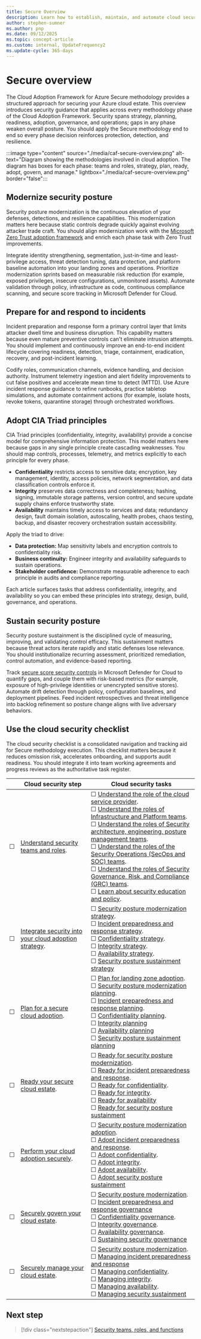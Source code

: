 ```yaml
---
title: Secure Overview
description: Learn how to establish, maintain, and automate cloud security in Azure by using the Cloud Adoption Framework for Azure Secure methodology to provide a structured approach.
author: stephen-sumner
ms.author: pnp
ms.date: 09/12/2025
ms.topic: concept-article
ms.custom: internal, UpdateFrequency2
ms.update-cycle: 365-days
---
```


# Secure overview

The Cloud Adoption Framework for Azure Secure methodology provides a structured approach for securing your Azure cloud estate. This overview introduces security guidance that applies across every methodology phase of the Cloud Adoption Framework. Security spans strategy, planning, readiness, adoption, governance, and operations; gaps in any phase weaken overall posture. You should apply the Secure methodology end to end so every phase decision reinforces protection, detection, and resilience.

:::image type="content" source="./media/caf-secure-overview.png" alt-text="Diagram showing the methodologies involved in cloud adoption. The diagram has boxes for each phase: teams and roles, strategy, plan, ready, adopt, govern, and manage." lightbox="./media/caf-secure-overview.png" border="false":::

## Modernize security posture

Security posture modernization is the continuous elevation of your defenses, detections, and resilience capabilities. This modernization matters here because static controls degrade quickly against evolving attacker trade craft. You should align modernization work with the [Microsoft Zero Trust adoption framework](/security/zero-trust/adopt/zero-trust-adoption-overview) and enrich each phase task with Zero Trust improvements.

Integrate identity strengthening, segmentation, just-in-time and least-privilege access, threat detection tuning, data protection, and platform baseline automation into your landing zones and operations. Prioritize modernization sprints based on measurable risk reduction (for example, exposed privileges, insecure configurations, unmonitored assets). Automate validation through policy, infrastructure as code, continuous compliance scanning, and secure score tracking in Microsoft Defender for Cloud.

## Prepare for and respond to incidents

Incident preparation and response form a primary control layer that limits attacker dwell time and business disruption. This capability matters because even mature preventive controls can't eliminate intrusion attempts. You should implement and continuously improve an end-to-end incident lifecycle covering readiness, detection, triage, containment, eradication, recovery, and post-incident learning.

Codify roles, communication channels, evidence handling, and decision authority. Instrument telemetry ingestion and alert fidelity improvements to cut false positives and accelerate mean time to detect (MTTD). Use Azure incident response guidance to refine runbooks, practice tabletop simulations, and automate containment actions (for example, isolate hosts, revoke tokens, quarantine storage) through orchestrated workflows.

## Adopt CIA Triad principles

CIA Triad principles (confidentiality, integrity, availability) provide a concise model for comprehensive information protection. This model matters here because gaps in any single principle create cascading weaknesses. You should map controls, processes, telemetry, and metrics explicitly to each principle for every phase.

- **Confidentiality** restricts access to sensitive data; encryption, key management, identity, access policies, network segmentation, and data classification controls enforce it.
- **Integrity** preserves data correctness and completeness; hashing, signing, immutable storage patterns, version control, and secure update supply chains enforce trustworthy state.
- **Availability** maintains timely access to services and data; redundancy design, fault domain isolation, autoscaling, health probes, chaos testing, backup, and disaster recovery orchestration sustain accessibility.

Apply the triad to drive:

- **Data protection:** Map sensitivity labels and encryption controls to confidentiality risk.
- **Business continuity:** Engineer integrity and availability safeguards to sustain operations.
- **Stakeholder confidence:** Demonstrate measurable adherence to each principle in audits and compliance reporting.

Each article surfaces tasks that address confidentiality, integrity, and availability so you can embed these principles into strategy, design, build, governance, and operations.

## Sustain security posture

Security posture sustainment is the disciplined cycle of measuring, improving, and validating control efficacy. This sustainment matters because threat actors iterate rapidly and static defenses lose relevance. You should institutionalize recurring assessment, prioritized remediation, control automation, and evidence-based reporting.

Track [secure score security controls](/azure/defender-for-cloud/secure-score-security-controls) in Microsoft Defender for Cloud to quantify gaps, and couple them with risk-based metrics (for example, exposure of high-privilege identities or unencrypted sensitive stores). Automate drift detection through policy, configuration baselines, and deployment pipelines. Feed incident retrospectives and threat intelligence into backlog refinement so posture change aligns with live adversary behaviors.

## Use the cloud security checklist

The cloud security checklist is a consolidated navigation and tracking aid for Secure methodology execution. This checklist matters because it reduces omission risk, accelerates onboarding, and supports audit readiness. You should integrate it into team working agreements and progress reviews as the authoritative task register.

| &nbsp; | Cloud security step | Cloud security tasks |
|---|---|---|
|&#9744; | [Understand security teams and roles](./teams-roles.md). | &#9744; [Understand the role of the cloud service provider](./teams-roles.md#cloud-service-provider). <br> &#9744; [Understand the roles of Infrastructure and Platform teams](./teams-roles.md#infrastructureplatform-teams-architecture-engineering-and-operations). <br> &#9744; [Understand the roles of Security architecture, engineering, posture management teams](./teams-roles.md#security-architecture-engineering-and-posture-management-teams). <br> &#9744; [Understand the roles of the Security Operations (SecOps and SOC) teams](./teams-roles.md#security-operations-secopssoc). <br> &#9744; [Understand the roles of Security Governance, Risk, and Compliance (GRC) teams](./teams-roles.md#security-governance-risk-and-compliance). <br> &#9744; [Learn about security education and policy](./teams-roles.md#security-education-and-policy). |
|&#9744; | [Integrate security into your cloud adoption strategy](./strategy.md). | &#9744; [Security posture modernization strategy](./strategy.md#security-posture-modernization). <br> &#9744; [Incident preparedness and response strategy](./strategy.md#defining-a-strategy-for-incident-preparedness-and-response). <br> &#9744; [Confidentiality strategy](./strategy.md#defining-a-strategy-for-confidentiality). <br> &#9744; [Integrity strategy](./strategy.md#defining-a-strategy-for-integrity). <br> &#9744; [Availability strategy](./strategy.md#defining-a-strategy-for-availability). <br> &#9744; [Security posture sustainment strategy](./strategy.md#defining-a-strategy-for-sustaining-security-posture) |
|&#9744; | [Plan for a secure cloud adoption](./plan.md). | &#9744; [Plan for landing zone adoption](./plan.md#plan-for-landing-zone-adoption). <br> &#9744; [Security posture modernization planning](./plan.md#security-posture-modernization). <br> &#9744; [Incident preparedness and response planning](./plan.md#incident-preparedness-and-response). <br> &#9744; [Confidentiality planning](./plan.md#plan-for-confidentiality). <br> &#9744; [Integrity planning](./plan.md#plan-for-integrity) <br> &#9744; [Availability planning](./plan.md#plan-for-availability) <br> &#9744; [Security posture sustainment planning](./plan.md#plan-for-security-sustainment) |
|&#9744; | [Ready your secure cloud estate](./ready.md). | &#9744; [Ready for security posture modernization](./ready.md#security-posture-modernization). <br> &#9744; [Ready for incident preparedness and response](./ready.md#prepare-for-incident-preparedness-and-response). <br> &#9744; [Ready for confidentiality](./ready.md#prepare-for-confidentiality). <br> &#9744; [Ready for integrity](./ready.md#prepare-for-integrity). <br> &#9744; [Ready for availability](./ready.md#prepare-for-availability) <br> &#9744; [Ready for security posture sustainment](./ready.md#prepare-for-security-sustainment) |
|&#9744; | [Perform your cloud adoption securely](./adopt.md). | &#9744; [Security posture modernization adoption](./adopt.md#security-posture-modernization-adoption). <br> &#9744; [Adopt incident preparedness and response](./adopt.md#incident-preparedness-and-response-adoption). <br> &#9744; [Adopt confidentiality](./adopt.md#adopt-the-principle-of-confidentiality). <br> &#9744; [Adopt integrity](./adopt.md#adopt-the-principle-of-integrity). <br> &#9744; [Adopt availability](./adopt.md#adopt-the-principle-of-availability). <br> &#9744; [Adopt security posture sustainment](./adopt.md#adopt-security-sustainment) |
|&#9744; | [Securely govern your cloud estate](./govern.md). | &#9744; [Security posture modernization](./govern.md#security-posture-modernization).  <br> &#9744; [Incident preparedness and response governance](./govern.md#incident-preparedness-and-response) <br> &#9744; [Confidentiality governance](./govern.md#confidentiality-governance). <br> &#9744; [Integrity governance](./govern.md#integrity-governance). <br> &#9744; [Availability governance](./govern.md#availability-governance). <br> &#9744; [Sustaining security governance](./govern.md#sustaining-secure-governance) |
|&#9744; | [Securely manage your cloud estate](./manage.md). | &#9744; [Security posture modernization](./manage.md#security-posture-modernization).  <br> &#9744; [Managing incident preparedness and response](./manage.md#managing-incident-preparedness-and-response) <br> &#9744; [Managing confidentiality](./manage.md#managing-confidentiality). <br> &#9744; [Managing integrity](./manage.md#managing-integrity). <br> &#9744; [Managing availability](./manage.md#managing-availability). <br> &#9744; [Managing security sustainment](./manage.md#managing-security-sustainment) |

## Next step

> [!div class="nextstepaction"]
> [Security teams, roles, and functions](./teams-roles.md)
